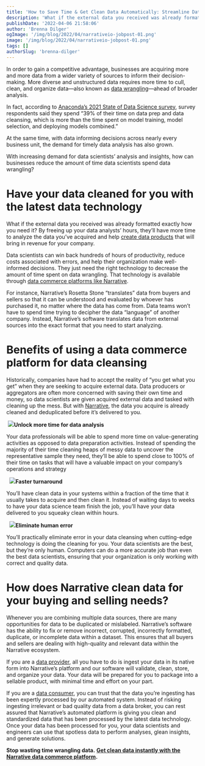 ```yaml
---
title: 'How to Save Time & Get Clean Data Automatically: Streamline Data Wrangling'
description: 'What if the external data you received was already formatted exactly how you need it? Learn how to save your data scientists'' time and streamline data wrangling.'
publishDate: '2022-04-06 21:58:06'
author: 'Brenna Dilger'
ogImage: '/img/blog/2022/04/narrativeio-jobpost-01.png'
image: '/img/blog/2022/04/narrativeio-jobpost-01.png'
tags: []
authorSlug: 'brenna-dilger'
---
```

In order to gain a competitive advantage, businesses are acquiring more and more data from a wider variety of sources to inform their decision-making. More diverse and unstructured data requires more time to cull, clean, and organize data—also known as [data wrangling](https://online.hbs.edu/blog/post/data-wrangling)—ahead of broader analysis. 

In fact, according to [Anaconda’s 2021 State of Data Science survey](https://www.anaconda.com/state-of-data-science-2021), survey respondents said they spend “39% of their time on data prep and data cleansing, which is more than the time spent on model training, model selection, and deploying models combined.”

At the same time, with data informing decisions across nearly every business unit, the demand for timely data analysis has also grown.

With increasing demand for data scientists’ analysis and insights, how can businesses reduce the amount of time data scientists spend data wrangling?

**Have your data cleaned for you with the latest data technology**
==================================================================

What if the external data you received was already formatted exactly how you need it? By freeing up your data analysts’ hours, they’ll have more time to analyze the data you’ve acquired and help [create data products](https://blog.narrative.io/5-steps-to-building-a-successful-data-product) that will bring in revenue for your company. 

Data scientists can win back hundreds of hours of productivity, reduce costs associated with errors, and help their organization make well-informed decisions. They just need the right technology to decrease the amount of time spent on data wrangling. That technology is available through [data commerce platforms like Narrative](https://www.narrative.io/data-commerce-platform).

For instance, Narrative’s Rosetta Stone “translates” data from buyers and sellers so that it can be understood and evaluated by whoever has purchased it, no matter where the data has come from. Data teams won’t have to spend time trying to decipher the data “language” of another company. Instead, Narrative’s software translates data from external sources into the exact format that you need to start analyzing.

**Benefits of using a data commerce platform for data cleansing** 
==================================================================

Historically, companies have had to accept the reality of “you get what you get” when they are seeking to acquire external data. Data producers or aggregators are often more concerned with saving their own time and money, so data scientists are given acquired external data and tasked with cleaning up the mess. But with [Narrative](https://www.narrative.io/), the data you acquire is already cleaned and deduplicated before it’s delivered to you. 

  
 ![](https://lh5.googleusercontent.com/nLX8Bhi3xAI-_p8J5dqCZJ1Rh8IWgiACr598th8itbtENAAuE1WUaG6jKYkZQdig88H_ErRrAmnt2rz37Q8GqZhEWnNTVN7nBQkeGliOnWnDUzBlnWYUMojjxuXSh_ZoZBC1GoAp)**Unlock more time for data analysis**

Your data professionals will be able to spend more time on value-generating activities as opposed to data preparation activities. Instead of spending the majority of their time cleaning heaps of messy data to uncover the representative sample they need, they’ll be able to spend close to 100% of their time on tasks that will have a valuable impact on your company’s operations and strategy

  
  ![](https://lh4.googleusercontent.com/EbX6Q73s2IuAGF-k15iqImdeVAnMJ0Onow6haGiAoB-6FX7wToTSz94Pr1ssigNxor2NUGQXECypW5UfQj1nPc4N7TaFU-4pUTZmnlmq6TWG6mLCKR5YVyTNE8gkVqbcU5yhm1Sx)**Faster turnaround**

You’ll have clean data in your systems within a fraction of the time that it usually takes to acquire and then clean it. Instead of waiting days to weeks to have your data science team finish the job, you’ll have your data delivered to you squeaky clean within hours.  
  
  ![](https://lh6.googleusercontent.com/RYfqKlHPBbYufSmmLaOa9-ZiA8c26sudiSiVCPyG-P-KxLkf1qTxs7UKLSsF5Fkw9QLMVs-gZo4m7ZsADGQ5CD4G6abH4fKGKz2wwBfDjtndedMIh5HyugjPnbBMwMSoe5YOg1rC)**Eliminate human error**

You’ll practically eliminate error in your data cleansing when cutting-edge technology is doing the cleaning for you. Your data scientists are the best, but they’re only human. Computers can do a more accurate job than even the best data scientists, ensuring that your organization is only working with correct and quality data. 

**How does Narrative clean data for your buying and selling needs?**
====================================================================

Whenever you are combining multiple data sources, there are many opportunities for data to be duplicated or mislabeled. Narrative’s software has the ability to fix or remove incorrect, corrupted, incorrectly formatted, duplicate, or incomplete data within a dataset. This ensures that all buyers and sellers are dealing with high-quality and relevant data within the Narrative ecosystem. 

If you are a [data provider](https://blog.narrative.io/how-to-start-selling-your-data), all you have to do is ingest your data in its native form into Narrative’s platform and our software will validate, clean, store, and organize your data. Your data will be prepared for you to package into a sellable product, with minimal time and effort on your part. 

If you are a [data consumer](https://blog.narrative.io/buyer-studio), you can trust that the data you’re ingesting has been expertly processed by our automated system. Instead of risking ingesting irrelevant or bad quality data from a data broker, you can rest assured that Narrative’s automated platform is giving you clean and standardized data that has been processed by the latest data technology. Once your data has been processed for you, your data scientists and engineers can use that spotless data to perform analyses, glean insights, and generate solutions.

**Stop wasting time wrangling data.** [**Get clean data instantly with the Narrative data commerce platform**](https://www.narrative.io/demo)**.**

